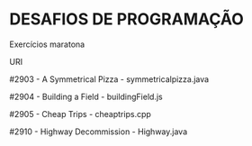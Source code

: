 # DESAFIOS DE PROGRAMAÇÃO
Exercícios maratona

URI

#2903 - A Symmetrical Pizza - symmetricalpizza.java

#2904 - Building a Field - buildingField.js

#2905 - Cheap Trips - cheaptrips.cpp

#2910 - Highway Decommission - Highway.java
